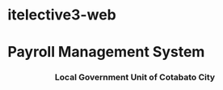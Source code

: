 # itelective3-web

<h1> Payroll Management System </h1>

<h3 align="center"> Local Government Unit of Cotabato City </h3>

<p align="center">  <https://static.wixstatic.com/media/fc96fa_a6dd33eb258f436c9d606263686062e1~mv2.png/v1/fill/w_600,h_600,al_c,q_85,usm_0.66_1.00_0.01,enc_auto/fc96fa_a6dd33eb258f436c9d606263686062e1~mv2.png width="200" height="200">

</p>
